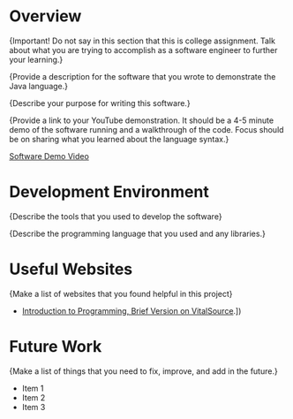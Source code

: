 # Overview

{Important!  Do not say in this section that this is college assignment.  Talk about what you are trying to accomplish as a software engineer to further your learning.}

{Provide a description for the software that you wrote to demonstrate the Java language.}

{Describe your purpose for writing this software.}

{Provide a link to your YouTube demonstration.  It should be a 4-5 minute demo of the software running and a walkthrough of the code.  Focus should be on sharing what you learned about the language syntax.}

[Software Demo Video](http://youtube.link.goes.here)

# Development Environment

{Describe the tools that you used to develop the software}

{Describe the programming language that you used and any libraries.}

# Useful Websites

{Make a list of websites that you found helpful in this project}
* [Introduction to Programming, Brief Version on VitalSource](https://online.vitalsource.com/reader/books/9780134671727/epubcfi/6/22[%3Bvnd.vst.idref%3DP70010138680000000000000000004A2]!/4/2[P70010138680000000000000000004A2]/4[P70010138680000000000000000004A5]/2[P70010138680000000000000000004A6]/4[P700101386800000000000000000CEC6]/18[P70010138680000000000000000004B9]/2[P700101386800000000000000000CECF]/3:0[%2C^).])


# Future Work

{Make a list of things that you need to fix, improve, and add in the future.}
* Item 1
* Item 2
* Item 3